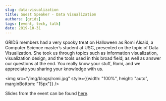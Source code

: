 ```yaml
---
slug: data-visualization
title: Guest Speaker - Data Visualization
authors: [grids]
tags: [event, tech, talk]
date: 2019-10-31
---
```


GRIDS members had a very spooky treat on Halloween as Romi Alsaid, a Computer Science master’s student at USC, presented on the topic of Data Visualization. She took us through topics such as information visualization, visualization design, and the tools used in this broad field, as well as answer our questions at the end. You really know your stuff, Romi, and we appreciate you sharing your knowledge with us.

<!-- truncate -->

<img src="/img/blogs/romi.jpg" style={{width: "100%", height: "auto", marginBottom: "15px"}} />

Slides from the event can be found [here](https://docs.google.com/presentation/d/1ZEIZYHL9o-AULcXjdQuS4adB2LhlUQsM3IiH-6uLw3Q/).
